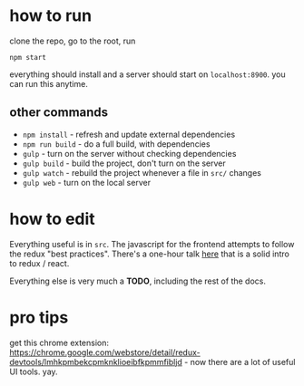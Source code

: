 # how to run

clone the repo, go to the root, run

```
npm start
```

everything should install and a server should start on `localhost:8900`. you can run this anytime.

## other commands

- `npm install` - refresh and update external dependencies
- `npm run build` - do a full build, with dependencies
- `gulp` - turn on the server without checking dependencies
- `gulp build` - build the project, don't turn on the server
- `gulp watch` - rebuild the project whenever a file in `src/` changes
- `gulp web` - turn on the local server

# how to edit

Everything useful is in `src`. The javascript for the frontend attempts to follow the redux "best practices". There's a one-hour talk [here](https://egghead.io/lessons/javascript-redux-react-counter-example) that is a solid intro to redux / react.

Everything else is very much a __TODO__, including the rest of the docs.

# pro tips

get this chrome extension: https://chrome.google.com/webstore/detail/redux-devtools/lmhkpmbekcpmknklioeibfkpmmfibljd - now there are a lot of useful UI tools. yay.